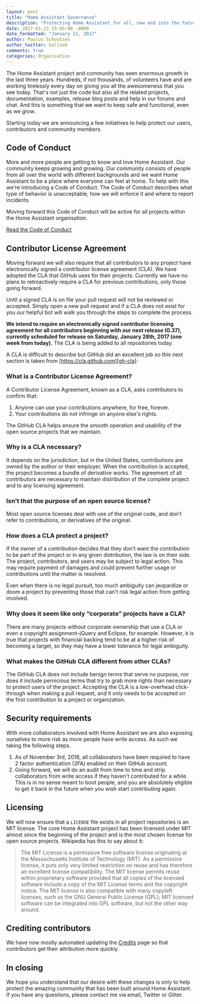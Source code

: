 ```yaml
---
layout: post
title: "Home Assistant Governance"
description: "Protecting Home Assistant for all, now and into the future"
date: 2017-01-21 15:05:00 -0800
date_formatted: "January 21, 2017"
author: Paulus Schoutsen
author_twitter: balloob
comments: true
categories: Organisation
---
```


The Home Assistant project and community has seen enormous growth in the last three years. Hundreds, if not thousands, of volunteers have and are working tirelessly every day on giving you all the awesomeness that you see today. That's not just the code but also all the related projects, documentation, examples, release blog posts and help in our forums and chat. And this is something that we want to keep safe and functional, even as we grow.

Starting today we are announcing a few initiatives to help protect our users, contributors and community members.

## Code of Conduct

More and more people are getting to know and love Home Assistant. Our community keeps growing and growing. Our community consists of people from all over the world with different backgrounds and we want Home Assistant to be a place where everyone can feel at home. To help with this we're introducing a Code of Conduct. The Code of Conduct describes what type of behavior is unacceptable, how we will enforce it and where to report incidents.

Moving forward this Code of Conduct will be active for all projects within the Home Assistant organisation.

[Read the Code of Conduct][coc]

[coc]: http://contributor-covenant.org/version/1/4/

## Contributor License Agreement

Moving forward we will also require that all contributors to any project have electronically signed a contributor license agreement (CLA). We have adopted the CLA that GitHub uses for their projects. Currently we have no plans to retroactively require a CLA for previous contributions, only those going forward.

Until a signed CLA is on file your pull request will not be reviewed or accepted. Simply open a new pull request and if a CLA does not exist for you our helpful bot will walk you through the steps to complete the process.

**We intend to require an electronically signed contributor licensing agreement for all contributors beginning with our next release (0.37), currently scheduled for release on Saturday, January 28th, 2017 (one week from today).** The CLA is being added to all repositories today.

A CLA is difficult to describe but GitHub did an excellent job so this next section is taken from [https://cla.github.com][gh-cla]:

### What is a Contributor License Agreement?

A Contributor License Agreement, known as a CLA, asks contributors to confirm that:

1. Anyone can use your contributions anywhere, for free, forever.
2. Your contributions do not infringe on anyone else's rights.

The GitHub CLA helps ensure the smooth operation and usability of the open source projects that we maintain.

### Why is a CLA necessary?

It depends on the jurisdiction, but in the United States, contributions are owned by the author or their employer. When the contribution is accepted, the project becomes a bundle of derivative works. The agreement of all contributors are necessary to maintain distribution of the complete project and to any licensing agreement.

### Isn’t that the purpose of an open source license?

Most open source licenses deal with use of the original code, and don’t refer to contributions, or derivatives of the original.

### How does a CLA protect a project?

If the owner of a contribution decides that they don’t want the contribution to be part of the project or in any given distribution, the law is on their side. The project, contributors, and users may be subject to legal action. This may require payment of damages and could prevent further usage or contributions until the matter is resolved.

Even when there is no legal pursuit, too much ambiguity can jeopardize or doom a project by preventing those that can’t risk legal action from getting involved.

### Why does it seem like only “corporate” projects have a CLA?

There are many projects without corporate ownership that use a CLA or even a copyright assignment–jQuery and Eclipse, for example. However, it is true that projects with financial backing tend to be at a higher risk of becoming a target, so they may have a lower tolerance for legal ambiguity.

### What makes the GitHub CLA different from other CLAs?

The GitHub CLA does not include benign terms that serve no purpose, nor does it include pernicious terms that try to grab more rights than necessary to protect users of the project. Accepting the CLA is a low-overhead click-through when making a pull request, and it only needs to be accepted on the first contribution to a project or organization.

[gh-cla]: https://cla.github.com/

## Security requirements

With more collaborators involved with Home Assistant we are also exposing ourselves to more risk as more people have write access. As such we taking the following steps.

 1. As of November 3rd, 2016, all collaborators have been required to have 2 factor authentication (2FA) enabled on their GitHub account.
 2. Going forward, we will do an audit from time to time and strip collaborators from write access if they haven't contributed for a while. This is in no sense meant to boot people, and you are absolutely eligible to get it back in the future when you wish start contributing again.

## Licensing

We will now ensure that a `LICENSE` file exists in all project repositories is an MIT license. The core Home Assistant project has been licensed under MIT almost since the beginning of the project and is the most chosen license for open source projects. Wikipedia has this to say about it:

> The MIT License is a permissive free software license originating at the Massachusetts Institute of Technology (MIT). As a permissive license, it puts only very limited restriction on reuse and has therefore an excellent license compatibility. The MIT license permits reuse within proprietary software provided that all copies of the licensed software include a copy of the MIT License terms and the copyright notice. The MIT license is also compatible with many copyleft licenses, such as the GNU General Public License (GPL); MIT licensed software can be integrated into GPL software, but not the other way around.

## Crediting contributors

We have now mostly automated updating the [Credits](/developers/credits/) page so that contributors get their attribution more quickly.

## In closing

We hope you understand that our desire with these changes is only to help protect the amazing community that has been built around Home Assistant. If you have any questions, please contact me via email, Twitter or Gitter.
